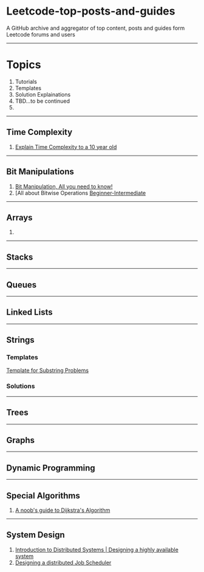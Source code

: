 # Leetcode-top-posts-and-guides
A GitHub archive and aggregator of top content, posts and guides form Leetcode forums and users

---------------

# Topics
1. Tutorials
2. Templates
3. Solution Explainations
4. TBD...to be continued
5. 

-----------------------
## Time Complexity
1. [Explain Time Complexity to a 10 year old](https://leetcode.com/discuss/general-discussion/1050754/Explain-Time-Complexity-to-a-10-year-old)



------------------

## Bit Manipulations
1. [Bit Manipulation, All you need to know!](https://leetcode.com/discuss/general-discussion/1080312/Bit-Manipulation-All-that-you-must-know!)
2. [All about Bitwise Operations [Beginner-Intermediate](https://leetcode.com/discuss/general-discussion/1073221/All-about-Bitwise-Operations-Beginner-Intermediate)

------------------

## Arrays
1.

-------------------


## Stacks

--------------------------


## Queues


--------------------------

## Linked Lists


----------------------------

## Strings

  ### Templates
[Template for Substring Problems](https://leetcode.com/problems/minimum-window-substring/discuss/26808/Here-is-a-10-line-template-that-can-solve-most-'substring'-problems)

  ### Solutions
  

-------------------------------

## Trees


----------------------------------

## Graphs



-----------------------------

## Dynamic Programming





---------------------------------------

## Special Algorithms
1. [A noob's guide to Dijkstra's Algorithm](https://leetcode.com/discuss/general-discussion/1059477/A-noob's-guide-to-Djikstra's-Algorithm)




------------------------------

## System Design
1. [Introduction to Distributed Systems | Designing a highly available system](https://leetcode.com/discuss/general-discussion/1105898/System-Design%3A-Introduction-to-Distributed-Systems-or-Designing-a-highly-available-system)
2. [Designing a distributed Job Scheduler](https://leetcode.com/discuss/general-discussion/1082786/System-Design%3A-Designing-a-distributed-Job-Scheduler-or-Many-interesting-concepts-to-learn)



